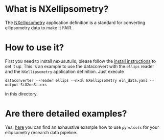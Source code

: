 # What is NXellipsometry?

The [NXellipsometry](https://fairmat-experimental.github.io/nexus-fairmat-proposal/9636feecb79bb32b828b1a9804269573256d7696/ellipsometry-structure.html#ellipsometry) application definition is a standard for converting ellipsometry data to make it FAIR.

# How to use it?

First you need to install nexusutuils, please follow the [install instructions](https://github.com/FAIRmat-NFDI/pynxtools) to set it up.
This is an example to use the dataconvert with the `ellips` reader and the `NXellipsometry` application definition.
Just execute

```shell
dataconverter --reader ellips --nxdl NXellipsometry eln_data.yaml --output SiO2onSi.nxs
```

in this directory.

# Are there detailed examples?

Yes, [here](https://gitlab.mpcdf.mpg.de/nomad-lab/nomad-remote-tools-hub/-/tree/develop/docker/ellips) you can find an exhaustive example how to use `pynxtools` for your ellipsometry research data pipeline.
